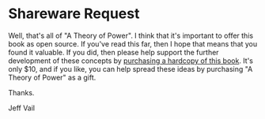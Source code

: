# Shareware Request

Well, that's all of "A Theory of Power". I think that it's important to offer this book as open source. If you've read this far, then I hope that means that you found it valuable. If you did, then please help support the further development of these concepts by [purchasing a hardcopy of this book](https://www.amazon.com/exec/obidos/tg/detail/-/0595330304/). It's only $10, and if you like, you can help spread these ideas by purchasing "A Theory of Power" as a gift.

Thanks.

Jeff Vail
